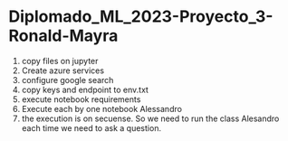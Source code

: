 # Diplomado_ML_2023-Proyecto_3-Ronald-Mayra
1. copy files on jupyter
2. Create azure services
3. configure google search
4. copy keys and endpoint to env.txt
5. execute notebook requirements
6. Execute each by one notebook Alessandro
7.  the execution is on secuense. So we need to run the class Alesandro each time we need to ask a question.